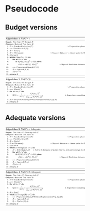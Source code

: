 # Pseudocode


## Budget versions
<img src="FAST++.png" width="51%">

<img src="FAST-CS.png" width="51%">


## Adequate versions
<img src="FAST++_Adequate.png" width="51%">

<img src="FAST-CS_Adequate.png" width="51%">
